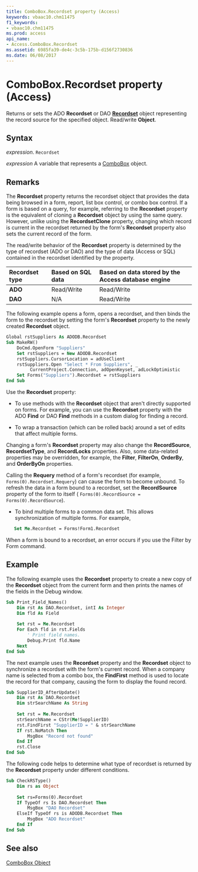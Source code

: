 ```yaml
---
title: ComboBox.Recordset property (Access)
keywords: vbaac10.chm11475
f1_keywords:
- vbaac10.chm11475
ms.prod: access
api_name:
- Access.ComboBox.Recordset
ms.assetid: 6985fa39-de4c-3c5b-175b-d156f2730836
ms.date: 06/08/2017
---
```



# ComboBox.Recordset property (Access)

Returns or sets the ADO  **Recordset** or DAO **[Recordset](overview/Access.md)** object representing the record source for the specified object. Read/write **Object**.


## Syntax

 _expression_. `Recordset`

 _expression_ A variable that represents a [ComboBox](Access.ComboBox.md) object.


## Remarks

The  **Recordset** property returns the recordset object that provides the data being browsed in a form, report, list box control, or combo box control. If a form is based on a query, for example, referring to the **Recordset** property is the equivalent of cloning a **Recordset** object by using the same query. However, unlike using the **RecordsetClone** property, changing which record is current in the recordset returned by the form's **Recordset** property also sets the current record of the form.

The read/write behavior of the  **Recordset** property is determined by the type of recordset (ADO or DAO) and the type of data (Access or SQL) contained in the recordset identified by the property.



|**Recordset type**|**Based on SQL data**|**Based on data stored by the Access database engine**|
|:-----|:-----|:-----|
|**ADO**|Read/Write|Read/Write|
|**DAO**|N/A|Read/Write|

The following example opens a form, opens a recordset, and then binds the form to the recordset by setting the form's  **Recordset** property to the newly created **Recordset** object.




```vb
Global rstSuppliers As ADODB.Recordset 
Sub MakeRW()      
    DoCmd.OpenForm "Suppliers" 
    Set rstSuppliers = New ADODB.Recordset 
    rstSuppliers.CursorLocation = adUseClient 
    rstSuppliers.Open "Select * From Suppliers", _ 
         CurrentProject.Connection, adOpenKeyset, adLockOptimistic      
    Set Forms("Suppliers").Recordset = rstSuppliers 
End Sub
```

Use the  **Recordset** property:


- To use methods with the  **Recordset** object that aren't directly supported on forms. For example, you can use the **Recordset** property with the ADO **Find** or DAO **Find** methods in a custom dialog for finding a record.
    
- To wrap a transaction (which can be rolled back) around a set of edits that affect multiple forms.
    
Changing a form's  **Recordset** property may also change the **RecordSource**, **RecordsetType**, and **RecordLocks** properties. Also, some data-related properties may be overridden, for example, the **Filter**, **FilterOn**, **OrderBy**, and **OrderByOn** properties.

Calling the  **Requery** method of a form's recordset (for example, `Forms(0).Recordset.Requery`) can cause the form to become unbound. To refresh the data in a form bound to a recordset, set the  **RecordSource** property of the form to itself ( `Forms(0).RecordSource = Forms(0).RecordSource`).


- To bind multiple forms to a common data set. This allows synchronization of multiple forms. For example,
    



```vb
   Set Me.Recordset = Forms!Form1.Recordset
```

When a form is bound to a recordset, an error occurs if you use the Filter by Form command.


## Example

The following example uses the  **Recordset** property to create a new copy of the **Recordset** object from the current form and then prints the names of the fields in the Debug window.


```vb
Sub Print_Field_Names() 
    Dim rst As DAO.Recordset, intI As Integer 
    Dim fld As Field 
 
    Set rst = Me.Recordset 
    For Each fld in rst.Fields 
        ' Print field names. 
        Debug.Print fld.Name 
    Next 
End Sub
```

The next example uses the  **Recordset** property and the **Recordset** object to synchronize a recordset with the form's current record. When a company name is selected from a combo box, the **FindFirst** method is used to locate the record for that company, causing the form to display the found record.




```vb
Sub SupplierID_AfterUpdate() 
    Dim rst As DAO.Recordset 
    Dim strSearchName As String 
 
    Set rst = Me.Recordset 
    strSearchName = CStr(Me!SupplierID) 
    rst.FindFirst "SupplierID = " & strSearchName 
    If rst.NoMatch Then 
        MsgBox "Record not found" 
    End If 
    rst.Close 
End Sub
```

The following code helps to determine what type of recordset is returned by the  **Recordset** property under different conditions.




```vb
Sub CheckRSType() 
    Dim rs as Object 
 
    Set rs=Forms(0).Recordset 
    If TypeOf rs Is DAO.Recordset Then 
        MsgBox "DAO Recordset" 
    ElseIf TypeOf rs is ADODB.Recordset Then 
        MsgBox "ADO Recordset" 
    End If 
End Sub
```


## See also


[ComboBox Object](Access.ComboBox.md)

